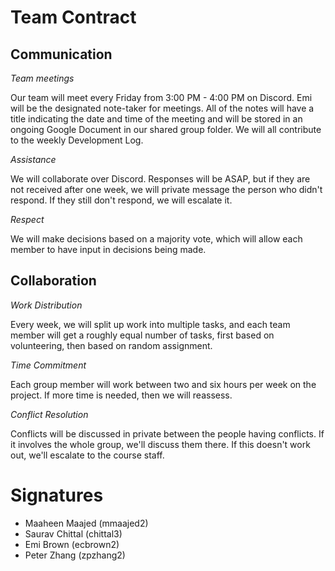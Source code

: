 # Team Contract

## Communication
*Team meetings*

Our team will meet every Friday from 3:00 PM - 4:00 PM on Discord. Emi will be the designated note-taker for meetings. All of the notes will have a title indicating the date and time of the meeting and will be stored in an ongoing Google Document in our shared group folder. We will all contribute to the weekly Development Log.


*Assistance*

We will collaborate over Discord. Responses will be ASAP, but if they are not received after one week, we will private message the person who didn't respond. If they still don't respond, we will escalate it.


*Respect*

We will make decisions based on a majority vote, which will allow each member to have input in decisions being made.

## Collaboration
*Work Distribution*

Every week, we will split up work into multiple tasks, and each team member will get a roughly equal number of tasks, first based on volunteering, then based on random assignment.


*Time Commitment*

Each group member will work between two and six hours per week on the project. If more time is needed, then we will reassess.


*Conflict Resolution*

Conflicts will be discussed in private between the people having conflicts. If it involves the whole group, we'll discuss them there. If this doesn't work out, we'll escalate to the course staff.

# Signatures
* Maaheen Maajed (mmaajed2)
* Saurav Chittal (chittal3)
* Emi Brown (ecbrown2)
* Peter Zhang (zpzhang2)
